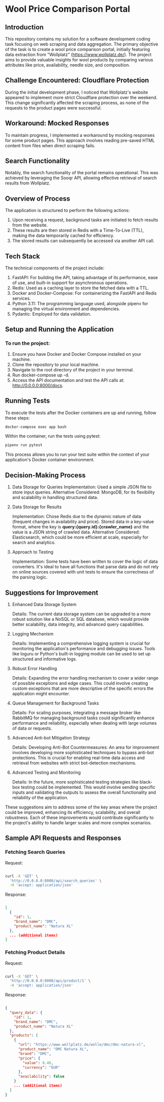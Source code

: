 # Wool Price Comparison Portal
## Introduction

This repository contains my solution for a software development coding task focusing on web scraping and data aggregation. The primary objective of the task is to create a wool price comparison portal, initially featuring data extraction from "Wollplatz" (https://www.wollplatz.de/). The project aims to provide valuable insights for wool products by comparing various attributes like price, availability, needle size, and composition.
## Challenge Encountered: Cloudflare Protection

During the initial development phase, I noticed that Wollplatz's website appeared to implement more strict Cloudflare protection over the weekend. This change significantly affected the scraping process, as none of the requests to the product pages were successful.

## Workaround: Mocked Responses

To maintain progress, I implemented a workaround by mocking responses for some product pages. This approach involves reading pre-saved HTML content from files when direct scraping fails.

## Search Functionality

Notably, the search functionality of the portal remains operational. This was achieved by leveraging the Sooqr API, allowing effective retrieval of search results from Wollplatz.

## Overview of Process

The application is structured to perform the following actions:
  1. Upon receiving a request, background tasks are initiated to fetch results from the website.
  2. These results are then stored in Redis with a Time-To-Live (TTL), making the data temporarily cached for efficiency.
  3. The stored results can subsequently be accessed via another API call.

## Tech Stack

The technical components of the project include:
  1. FastAPI: For building the API, taking advantage of its performance, ease of use, and built-in support for asynchronous operations.
  2. Redis: Used as a caching layer to store the fetched data with a TTL.
  3. Docker and Docker-Compose: For containerizing the FastAPI and Redis services.
  4. Python 3.11: The programming language used, alongside pipenv for managing the virtual environment and dependencies.
  5. Pydantic: Employed for data validation.

## Setup and Running the Application

### To run the project:
  1. Ensure you have Docker and Docker Compose installed on your machine.
  2. Clone the repository to your local machine.
  3. Navigate to the root directory of the project in your terminal.
  4. Run docker-compose up -d.
  5. Access the API documentation and test the API calls at: http://0.0.0.0:8000/docs.

## Running Tests

To execute the tests after the Docker containers are up and running, follow these steps:

  ```bash
docker-compose exec app bash
```
Within the container, run the tests using pytest:

```bash
pipenv run pytest
```
This process allows you to run your test suite within the context of your application's Docker container environment.

## Decision-Making Process
1. Data Storage for Queries
    Implementation: Used a simple JSON file to store input queries.
    Alternative Considered: MongoDB, for its flexibility and scalability in handling structured data.

2. Data Storage for Results

    Implementation: Chose Redis due to the dynamic nature of data (frequent changes in availability and price). Stored data in a key-value format, where the key is **query:{query.id}:{crawler_name}** and the value is a JSON string of crawled data.
    Alternative Considered: Elasticsearch, which could be more efficient at scale, especially for search and analytics.

3. Approach to Testing

   Implementation: Some tests have been written to cover the logic of data converters. It's ideal to have all functions that parse data and do not rely on online sources covered with unit tests to ensure the correctness of the parsing logic.

## Suggestions for Improvement
1. Enhanced Data Storage System

    Details: The current data storage system can be upgraded to a more robust solution like a NoSQL or SQL database, which would provide better scalability, data integrity, and advanced query capabilities.

2. Logging Mechanism

    Details: Implementing a comprehensive logging system is crucial for monitoring the application's performance and debugging issues. Tools like loguru or Python's built-in logging module can be used to set up structured and informative logs.

3. Robust Error Handling

    Details: Expanding the error handling mechanism to cover a wider range of possible exceptions and edge cases. This could involve creating custom exceptions that are more descriptive of the specific errors the application might encounter.

4. Queue Management for Background Tasks

    Details: For scaling purposes, integrating a message broker like RabbitMQ for managing background tasks could significantly enhance performance and reliability, especially when dealing with large volumes of data or requests.

5. Advanced Anti-bot Mitigation Strategy

    Details: Developing Anti-Bot Countermeasures: An area for improvement involves developing more sophisticated techniques to bypass anti-bot protections. This is crucial for enabling real-time data access and retrieval from websites with strict bot-detection mechanisms.
6. Advanced Testing and Monitoring

    Details: In the future, more sophisticated testing strategies like black-box testing could be implemented. This would involve sending specific inputs and validating the outputs to assess the overall functionality and reliability of the application.

   
These suggestions aim to address some of the key areas where the project could be improved, enhancing its efficiency, scalability, and overall robustness. Each of these improvements would contribute significantly to the project's ability to handle larger scales and more complex scenarios.

## Sample API Requests and Responses
### Fetching Search Queries

Request:

```bash

curl -X 'GET' \
  'http://0.0.0.0:8000/api/search_queries' \
  -H 'accept: application/json'
```
Response:

```json

[
  {
    "id": 1,
    "brand_name": "DMC",
    "product_name": "Natura XL"
  },
  ... (additional items)
]
```

### Fetching Product Details

Request:

```bash

curl -X 'GET' \
  'http://0.0.0.0:8000/api/product/1' \
  -H 'accept: application/json'
```
Response:

```json

{
  "query_data": {
    "id": 1,
    "brand_name": "DMC",
    "product_name": "Natura XL"
  },
  "products": [
    {
      "url": "https://www.wollplatz.de/wolle/dmc/dmc-natura-xl",
      "product_name": "DMC Natura XL",
      "brand": "DMC",
      "price": {
        "value": 8.46,
        "currency": "EUR"
      },
      "availability": false
    }
    ... (additional items)
  ]
}
```
